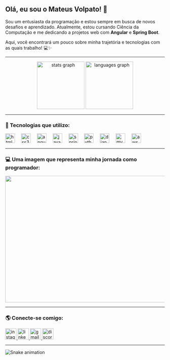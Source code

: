<h2 align="left">Olá, eu sou o Mateus Volpato! 🚀</h2>

Sou um entusiasta da programação e estou sempre em busca de novos desafios e aprendizado. Atualmente, estou cursando Ciência da Computação e me dedicando a projetos web com **Angular** e **Spring Boot**. 

Aqui, você encontrará um pouco sobre minha trajetória e tecnologias com as quais trabalho! 💻✨

---

<div align="center">
  <img src="https://github-readme-stats.vercel.app/api?username=Volpatooo&hide_title=false&hide_rank=false&show_icons=true&include_all_commits=true&count_private=true&disable_animations=false&theme=dracula&locale=en&hide_border=false" height="150" alt="stats graph"  />
  <img src="https://github-readme-stats.vercel.app/api/top-langs?username=Volpatooo&locale=en&hide_title=false&layout=compact&card_width=320&langs_count=5&theme=dracula&hide_border=false" height="150" alt="languages graph"  />
</div>

---

### 🚀 Tecnologias que utilizo:

<div align="left">
  <img src="https://cdn.jsdelivr.net/gh/devicons/devicon/icons/html5/html5-original.svg" height="30" alt="html5 logo"  />
  <img width="12" />
  <img src="https://cdn.jsdelivr.net/gh/devicons/devicon/icons/css3/css3-original.svg" height="30" alt="css3 logo"  />
  <img width="12" />
  <img src="https://cdn.jsdelivr.net/gh/devicons/devicon/icons/angularjs/angularjs-original.svg" height="30" alt="angularjs logo"  />
  <img width="12" />
  <img src="https://cdn.jsdelivr.net/gh/devicons/devicon/icons/java/java-original.svg" height="30" alt="java logo"  />
  <img width="12" />
  <img src="https://cdn.jsdelivr.net/gh/devicons/devicon/icons/spring/spring-original.svg" height="30" alt="spring logo"  />
  <img width="12" />
  <img src="https://cdn.jsdelivr.net/gh/devicons/devicon/icons/python/python-original.svg" height="30" alt="python logo"  />
  <img width="12" />
  <img src="https://cdn.jsdelivr.net/gh/devicons/devicon/icons/django/django-plain.svg" height="30" alt="django logo"  />
  <img width="12" />
  <img src="https://cdn.jsdelivr.net/gh/devicons/devicon/icons/mysql/mysql-original.svg" height="30" alt="mysql logo"  />
  <img width="12" />
  <img src="https://cdn.jsdelivr.net/gh/devicons/devicon/icons/amazonwebservices/amazonwebservices-line-wordmark.svg" height="30" alt="aws logo"  />
</div>

---

### 💻 Uma imagem que representa minha jornada como programador:

<div align="center">
  <img width="800" height="400" src="https://sdmntpreastus2.oaiusercontent.com/files/00000000-b068-51f6-9c2a-988f7e4ffc8a/raw?se=2025-04-03T18%3A07%3A22Z&sp=r&sv=2024-08-04&sr=b&scid=48d09a48-c0e5-5388-b9f1-ec125e9a1891&skoid=3f3a9132-9530-48ef-96b7-fee5a811733f&sktid=a48cca56-e6da-484e-a814-9c849652bcb3&skt=2025-04-03T04%3A05%3A54Z&ske=2025-04-04T04%3A05%3A54Z&sks=b&skv=2024-08-04&sig=iQRfp0qp2ptvQN5cRnS%2BUh0UeECXB8s4BC4op%2Bjhhb0%3D"  />
</div>

---

### 🌎 Conecte-se comigo:

<div align="left">
  <a href="https://www.instagram.com/m.volpatu/" target="_blank">
    <img src="https://img.shields.io/static/v1?message=Instagram&logo=instagram&label=&color=E4405F&logoColor=white&labelColor=&style=for-the-badge" height="35" alt="instagram logo"  />
  </a>
  <a href="https://www.linkedin.com/in/mateusvolpato1/" target="_blank">
    <img src="https://img.shields.io/static/v1?message=LinkedIn&logo=linkedin&label=&color=0077B5&logoColor=white&labelColor=&style=for-the-badge" height="35" alt="linkedin logo"  />
  </a>
  <a href="mailto:teteuvolpato@gmail.com" target="_blank">
    <img src="https://img.shields.io/static/v1?message=Gmail&logo=gmail&label=&color=D14836&logoColor=white&labelColor=&style=for-the-badge" height="35" alt="gmail logo"  />
  </a>
  <a href="https://discord.com/users/volpatoxd" target="_blank">
    <img src="https://img.shields.io/static/v1?message=Discord&logo=discord&label=&color=7289DA&logoColor=white&labelColor=&style=for-the-badge" height="35" alt="discord logo"  />
  </a>
</div>

---

<img src="https://raw.githubusercontent.com/Volpatooo/Volpatooo/output/snake.svg" alt="Snake animation" />
